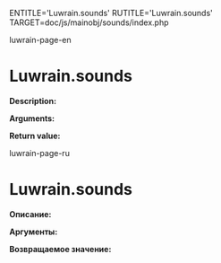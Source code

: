 
ENTITLE='Luwrain.sounds'
RUTITLE='Luwrain.sounds'
TARGET=doc/js/mainobj/sounds/index.php

luwrain-page-en

# Luwrain.sounds

__Description:__

__Arguments:__

__Return value:__


luwrain-page-ru

# Luwrain.sounds 

__Описание:__

__Аргументы:__

__Возвращаемое значение:__

